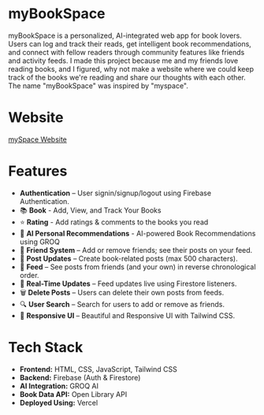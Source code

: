 # myBookSpace
myBookSpace is a personalized, AI-integrated web app for book lovers. Users can log and track their reads, get intelligent book recommendations, and connect with fellow readers through community features like friends and activity feeds. I made this project because me and my friends love reading books, and I figured, why not make a website where we could keep track of the books we're reading and share our thoughts with each other. The name "myBookSpace" was inspired by "myspace".

# Website
[mySpace Website](https://get-nerdy-book-web.vercel.app/)

# Features
- **Authentication** – User signin/signup/logout using Firebase Authentication.
- 📚 **Book** - Add, View, and Track Your Books
- ⭐️ **Rating** - Add ratings & comments to the books you read
- 🧠 **AI Personal Recommendations** - AI-powered Book Recommendations using GROQ
- 👥 **Friend System** – Add or remove friends; see their posts on your feed.
- 💌 **Post Updates** – Create book-related posts (max 500 characters).
- 📰 **Feed** – See posts from friends (and your own) in reverse chronological order.
- 🔄 **Real-Time Updates** – Feed updates live using Firestore listeners.
- 🗑️ **Delete Posts** – Users can delete their own posts from feeds.
- 🔍 **User Search** – Search for users to add or remove as friends.
- 🎨 **Responsive UI** – Beautiful and Responsive UI with Tailwind CSS.

# Tech Stack
- **Frontend:** HTML, CSS, JavaScript, Tailwind CSS
- **Backend:** Firebase (Auth & Firestore)
- **AI Integration:** GROQ AI
- **Book Data API:** Open Library API
- **Deployed Using:** Vercel
